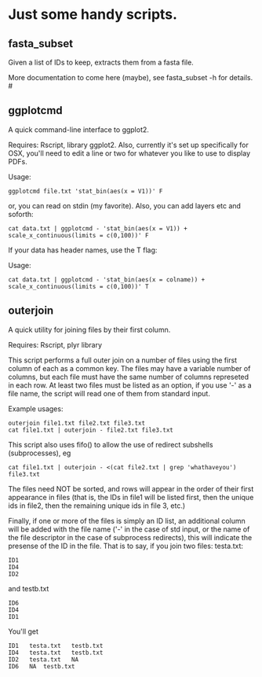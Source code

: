Just some handy scripts.
=========================

fasta_subset
-------------

Given a list of IDs to keep, extracts them from a fasta file.

More documentation to come here (maybe), see fasta_subset -h for details. #



ggplotcmd
---------

A quick command-line interface to ggplot2.

Requires: Rscript, library ggplot2. Also, currently it's set up specifically for OSX, you'll need to edit
a line or two for whatever you like to use to display PDFs.


Usage:
```
ggplotcmd file.txt 'stat_bin(aes(x = V1))' F
```
or, you can read on stdin (my favorite). Also, you can add layers etc and soforth:
```
cat data.txt | ggplotcmd - 'stat_bin(aes(x = V1)) + scale_x_continuous(limits = c(0,100))' F
```

If your data has header names, use the T flag:

Usage:
```
cat data.txt | ggplotcmd - 'stat_bin(aes(x = colname)) + scale_x_continuous(limits = c(0,100))' T
```

outerjoin
----------

A quick utility for joining files by their first column.

Requires: Rscript, plyr library

This script performs a full outer join on a number of files using the first column of each as a common key.
The files may have a variable number of columns, but each file must have the same number of columns represeted in each row.
At least two files must be listed as an option, if you use '-' as a file name, the script will read one of them from standard input.

Example usages:

```
outerjoin file1.txt file2.txt file3.txt
cat file1.txt | outerjoin - file2.txt file3.txt
```

This script also uses fifo() to allow the use of redirect subshells (subprocesses), eg
```
cat file1.txt | outerjoin - <(cat file2.txt | grep 'whathaveyou') file3.txt
```

The files need NOT be sorted, and rows will appear in the order of their first appearance in files
(that is, the IDs in file1 will be listed first, then the unique ids in file2, then the remaining unique ids in file 3, etc.)

Finally, if one or more of the files is simply an ID list, an additional column will be added with the file name ('-' in the
case of std input, or the name of the file descriptor in the case of subprocess redirects), this will indicate the presense of the ID in the file.
That is to say, if you join two files:
testa.txt:

```
ID1
ID4
ID2
```

and testb.txt
```
ID6
ID4
ID1
```
You'll get
```
ID1   testa.txt   testb.txt
ID4   testa.txt   testb.txt
ID2   testa.txt   NA
ID6   NA  testb.txt
```
